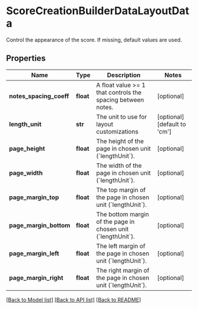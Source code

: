 # ScoreCreationBuilderDataLayoutData

Control the appearance of the score. If missing, default values are used.
## Properties
Name | Type | Description | Notes
------------ | ------------- | ------------- | -------------
**notes_spacing_coeff** | **float** | A float value &gt;&#x3D; 1 that controls the spacing between notes. | [optional] 
**length_unit** | **str** | The unit to use for layout customizations | [optional] [default to 'cm']
**page_height** | **float** | The height of the page in chosen unit (&#x60;lengthUnit&#x60;). | [optional] 
**page_width** | **float** | The width of the page in chosen unit (&#x60;lengthUnit&#x60;). | [optional] 
**page_margin_top** | **float** | The top margin of the page in chosen unit (&#x60;lengthUnit&#x60;). | [optional] 
**page_margin_bottom** | **float** | The bottom margin of the page in chosen unit (&#x60;lengthUnit&#x60;). | [optional] 
**page_margin_left** | **float** | The left margin of the page in chosen unit (&#x60;lengthUnit&#x60;). | [optional] 
**page_margin_right** | **float** | The right margin of the page in chosen unit (&#x60;lengthUnit&#x60;). | [optional] 

[[Back to Model list]](../README.md#documentation-for-models) [[Back to API list]](../README.md#documentation-for-api-endpoints) [[Back to README]](../README.md)


